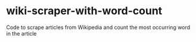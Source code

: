 # wiki-scraper-with-word-count
Code to scrape articles from Wikipedia and count the most occurring word in the article
